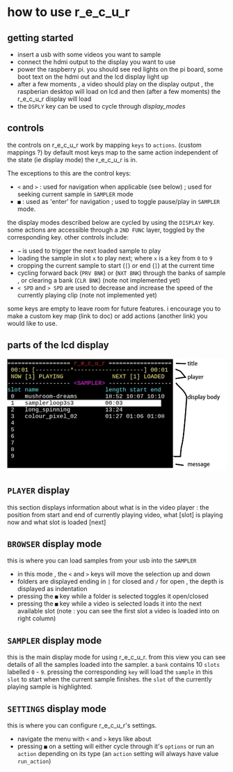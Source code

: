 # how to use r_e_c_u_r

## getting started

- insert a usb with some videos you want to sample
- connect the hdmi output to the display you want to use
- power the raspberry pi. you should see red lights on the pi board, some boot text on the hdmi out and the lcd display light up
- after a few moments , a video should play on the display output , the raspberian desktop will load on lcd and then (after a few moments) the r_e_c_u_r display will load
- the `DSPLY` key can be used to cycle through _display_modes_

## controls

the controls on r_e_c_u_r work by mapping `keys` to `actions`. (custom mappings ?) by default most keys map to the same action independent of the state (ie display mode) the r_e_c_u_r is in.

The exceptions to this are the control keys:

- `<` and `>` : used for navigation when applicable (see below) ; used for seeking current sample in `SAMPLER` mode
- `■` : used as 'enter' for navigation ; used to toggle pause/play in `SAMPLER` mode.

the display modes described below are cycled by using the `DISPLAY` key. some actions are accessible through a `2ND FUNC` layer, toggled by the corresponding key.
other controls include:

- `→` is used to trigger the next loaded sample to play
- loading the sample in slot `x` to play next; where `x` is a key from `0` to `9`
- cropping the current sample to start  (`[`) or end (`]`) at the current time
- cycling forward back (`PRV BNK`) or (`NXT BNK`) through the banks of sample , or clearing a bank (`CLR BNK`) (note not implemented yet)
- `< SPD` and `> SPD` are used to decrease and increase the speed of the currently playing clip (note not implemented yet)

some keys are empty to leave room for future features. i encourage you to make a custom key map (link to doc) or add actions (another link) you would like to use.

## parts of the lcd display

![display_image][display_image]

## `PLAYER` display

this section displays information about what is in the video player : the position from start and end of currently playing video, what [slot] is playing now and what slot is loaded [next] 

## `BROWSER` display mode

this is where you can load samples from your usb into the `SAMPLER`

- in this mode ,  the `<` and `>` keys will move the selection up and down
- folders are displayed ending in `|` for closed and `/` for open , the depth is displayed as indentation
- pressing the `■` key while a folder is selected toggles it open/closed
- pressing the `■` key while a video is selected loads it into the next available slot (note : you can see the first slot a video is loaded into on right column)

## `SAMPLER` display mode

this is the main display mode for using r_e_c_u_r. from this view you can see details of all the samples loaded into the sampler. a `bank` contains 10 `slots` labelled `0` - `9`. pressing the corresponding `key` will load the `sample` in this `slot` to start when the current sample finishes. the `slot` of the currently playing sample is highlighted.

## `SETTINGS` display mode

this is where you can configure r_e_c_u_r's settings.

- navigate the menu with `<` and `>` keys like about
- pressing `■` on a setting will either cycle through it's `options` or run an `action` depending on its type (an `action` setting will always have value `run_action`)


[display_image]: display_parts.jpg